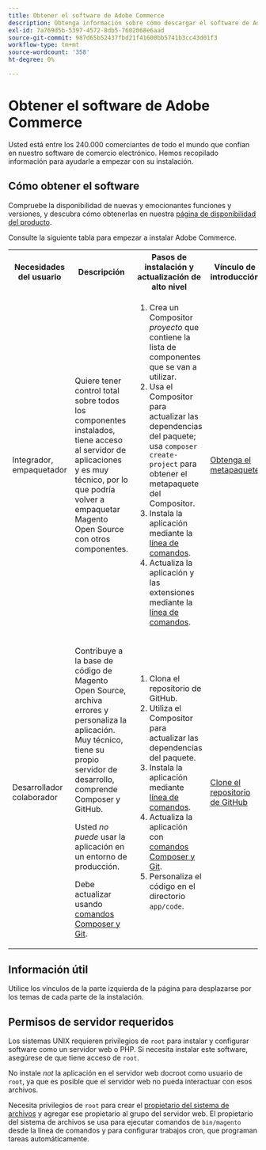 ```yaml
---
title: Obtener el software de Adobe Commerce
description: Obtenga información sobre cómo descargar el software de Adobe Commerce.
exl-id: 7a769d5b-5397-4572-8db5-7602068e6aad
source-git-commit: 987d65b52437fbd21f41600bb5741b3cc43d01f3
workflow-type: tm+mt
source-wordcount: '358'
ht-degree: 0%

---
```


# Obtener el software de Adobe Commerce

Usted está entre los 240.000 comerciantes de todo el mundo que confían en nuestro software de comercio electrónico. Hemos recopilado información para ayudarle a empezar con su instalación.

## Cómo obtener el software

Compruebe la disponibilidad de nuevas y emocionantes funciones y versiones, y descubra cómo obtenerlas en nuestra [página de disponibilidad del producto](https://experienceleague.adobe.com/en/docs/commerce-operations/release/product-availability).

Consulte la siguiente tabla para empezar a instalar Adobe Commerce.

<table>
    <tbody>
        <tr>
            <th>Necesidades del usuario</th>
            <th>Descripción</th>
            <th>Pasos de instalación y actualización de alto nivel</th>
            <th>Vínculo de introducción</th>
        </tr>
    <tr>
        <td><p>Integrador, empaquetador</p></td>
        <td><p>Quiere tener control total sobre todos los componentes instalados, tiene acceso al servidor de aplicaciones y es muy técnico, por lo que podría volver a empaquetar Magento Open Source con otros componentes.</p>
        </td>
        <td><ol><li>Crea un Compositor <em>proyecto</em> que contiene la lista de componentes que se van a utilizar.</li>
            <li>Usa el Compositor para actualizar las dependencias del paquete; usa <code>composer create-project</code> para obtener el metapaquete del Compositor.</li>
            <li>Instala la aplicación mediante la <a href="../advanced.md">línea de comandos</a>.</li>
        <li>Actualiza la aplicación y las extensiones mediante la <a href="../../upgrade/implementation/perform-upgrade.md">línea de comandos</a>.</li></ol></td>
        <td><p><a href="../composer.md">Obtenga el metapaquete</a></p></td>
    </tr>
    <tr>
        <td><p>Desarrollador colaborador</p></td>
        <td><p>Contribuye a la base de código de Magento Open Source, archiva errores y personaliza la aplicación. Muy técnico, tiene su propio servidor de desarrollo, comprende Composer y GitHub.</p>
            <p>Usted <em>no puede</em> usar la aplicación en un entorno de producción.</p>
      <p>Debe actualizar usando <a href="../../upgrade/developer/git-installs.md">comandos Composer y Git</a>.</p></td>
        <td><ol><li>Clona el repositorio de GitHub.</li>
            <li>Utiliza el Compositor para actualizar las dependencias del paquete.</li>
            <li>Instala la aplicación mediante <a href="../advanced.md">línea de comandos</a>.</li>
            <li>Actualiza la aplicación con <a href="../../upgrade/developer/git-installs.md">comandos Composer y Git</a>.</li>
            <li>Personaliza el código en el directorio <code>app/code</code>.</li></ol></td>
        <td><p><a href="https://developer.adobe.com/commerce/contributor/guides/install/clone-repository/">Clone el repositorio de GitHub</a></p></td>
    </tr>
    </tbody>
</table>

## Información útil

Utilice los vínculos de la parte izquierda de la página para desplazarse por los temas de cada parte de la instalación.

## Permisos de servidor requeridos

Los sistemas UNIX requieren privilegios de `root` para instalar y configurar software como un servidor web o PHP. Si necesita instalar este software, asegúrese de que tiene acceso de `root`.

No instale *not* la aplicación en el servidor web docroot como usuario de `root`, ya que es posible que el servidor web no pueda interactuar con esos archivos.

Necesita privilegios de `root` para crear el [propietario del sistema de archivos](file-system/overview.md) y agregar ese propietario al grupo del servidor web. El propietario del sistema de archivos se usa para ejecutar comandos de `bin/magento` desde la línea de comandos y para configurar trabajos cron, que programan tareas automáticamente.
